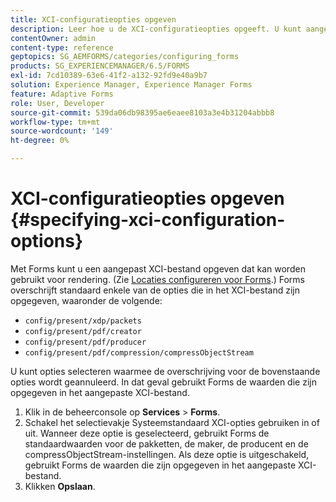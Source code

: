 ```yaml
---
title: XCI-configuratieopties opgeven
description: Leer hoe u de XCI-configuratieopties opgeeft. U kunt aangepaste waarden voor XCI-bestanden opgeven voor Adaptief formulier, zodat dit kan worden gebruikt tijdens het genereren van formulieren.
contentOwner: admin
content-type: reference
geptopics: SG_AEMFORMS/categories/configuring_forms
products: SG_EXPERIENCEMANAGER/6.5/FORMS
exl-id: 7cd10389-63e6-41f2-a132-92fd9e40a9b7
solution: Experience Manager, Experience Manager Forms
feature: Adaptive Forms
role: User, Developer
source-git-commit: 539da06db98395ae6eaee8103a3e4b31204abbb8
workflow-type: tm+mt
source-wordcount: '149'
ht-degree: 0%

---
```


# XCI-configuratieopties opgeven {#specifying-xci-configuration-options}

Met Forms kunt u een aangepast XCI-bestand opgeven dat kan worden gebruikt voor rendering. (Zie [Locaties configureren voor Forms](/help/forms/using/admin-help/configuring-locations-forms.md#configuring-locations-for-forms).) Forms overschrijft standaard enkele van de opties die in het XCI-bestand zijn opgegeven, waaronder de volgende:

* `config/present/xdp/packets`
* `config/present/pdf/creator`
* `config/present/pdf/producer`
* `config/present/pdf/compression/compressObjectStream`

U kunt opties selecteren waarmee de overschrijving voor de bovenstaande opties wordt geannuleerd. In dat geval gebruikt Forms de waarden die zijn opgegeven in het aangepaste XCI-bestand.

1. Klik in de beheerconsole op **Services** > **Forms**.
1. Schakel het selectievakje Systeemstandaard XCI-opties gebruiken in of uit. Wanneer deze optie is geselecteerd, gebruikt Forms de standaardwaarden voor de pakketten, de maker, de producent en de compressObjectStream-instellingen. Als deze optie is uitgeschakeld, gebruikt Forms de waarden die zijn opgegeven in het aangepaste XCI-bestand.
1. Klikken **Opslaan**.
